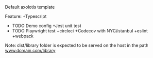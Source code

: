 Default axolotis template

Feature:
+Typescript
+ TODO Demo config
+Jest unit test
+ TODO Playwright test
+circleci
+Codecov with NYC/istanbul
+eslint
+webpack

Note: dist/library folder is expected to be served on the host in the path www.domain.com/library



